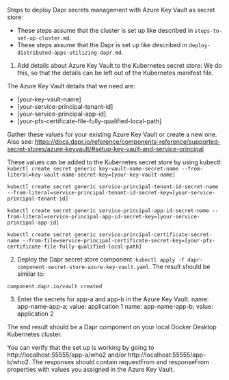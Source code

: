 Steps to deploy Dapr secrets management with Azure Key Vault as secret store:

- These steps assume that the cluster is set up like described in `steps-to-set-up-cluster.md`.
- These steps assume that the Dapr is set up like described in `deploy-distributed-apps-utilizing-dapr.md`.

1. Add details about Azure Key Vault to the Kubernetes secret store:
We do this, so that the details can be left out of the Kubernetes manifest file.

The Azure Key Vault details that we need are: 
- [your-key-vault-name]
- [your-service-principal-tenant-id]
- [your-service-principal-app-id]
- [your-pfx-certificate-file-fully-qualified-local-path]

Gather these values for your existing Azure Key Vault or create a new one. Also see: https://docs.dapr.io/reference/components-reference/supported-secret-stores/azure-keyvault/#setup-key-vault-and-service-principal

These values can be added to the Kubernetes secret store by using kubectl:
`kubectl create secret generic key-vault-name-secret-name --from-literal=key-vault-name-secret-key=[your-key-vault-name]`

`kubectl create secret generic service-principal-tenant-id-secret-name --from-literal=service-principal-tenant-id-secret-key=[your-service-principal-tenant-id]`

`kubectl create secret generic service-principal-app-id-secret-name --from-literal=service-principal-app-id-secret-key=[your-service-principal-app-id]`

`kubectl create secret generic service-principal-certificate-secret-name --from-file=service-principal-certificate-secret-key=[your-pfx-certificate-file-fully-qualified-local-path]`

2. Deploy the Dapr secret store component: `kubectl apply -f dapr-component-secret-store-azure-key-vault.yaml`. The result should be similar to:
```
component.dapr.io/vault created
```

3. Enter the secrets for app-a and app-b in the Azure Key Vault.
name: app-name-app-a; value: application 1
name: app-name-app-b; value: application 2

The end result should be a Dapr component on your local Docker Desktop Kubernetes cluster.

You can verify that the set up is working by going to http://localhost:55555/app-a/who2 and/or http://localhost:55555/app-b/who2. The responses should contain requestFrom and responseFrom properties with values you assigned in the Azure Key Vault.
